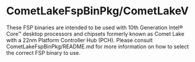 # CometLakeFspBinPkg/CometLakeV
These FSP binaries are intended to be used with 10th Generation Intel® Core™ desktop processors and chipsets formerly known as Comet Lake with a 22nm Platform Controller Hub (PCH). Please consult CometLakeFspBinPkg/README.md for more information on how to select the correct FSP binary to use.

